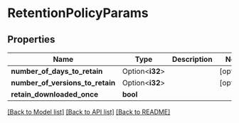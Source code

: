# RetentionPolicyParams

## Properties

Name | Type | Description | Notes
------------ | ------------- | ------------- | -------------
**number_of_days_to_retain** | Option<**i32**> |  | [optional]
**number_of_versions_to_retain** | Option<**i32**> |  | [optional]
**retain_downloaded_once** | **bool** |  | 

[[Back to Model list]](../README.md#documentation-for-models) [[Back to API list]](../README.md#documentation-for-api-endpoints) [[Back to README]](../README.md)


